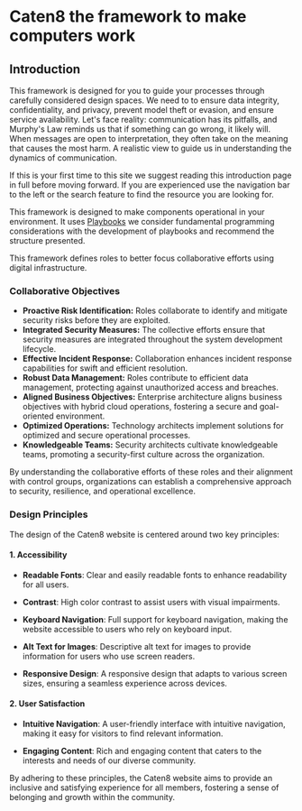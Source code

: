 # Caten8 the framework to make computers work

## Introduction

This framework is designed for you to guide your processes through carefully considered design spaces. 
We need to to ensure data integrity, confidentiality, and privacy, prevent model theft or evasion, and ensure service availability.
Let's face reality: communication has its pitfalls, and Murphy's Law reminds us that if something can go wrong, it likely will. When messages are open to interpretation, they often take on the meaning that causes the most harm. A realistic view to guide us in understanding the dynamics of communication.

If this is your first time to this site we suggest reading this introduction page in full before moving forward. 
If you are experienced use the navigation bar to the left or the search feature to find the resource you are looking for. 

This framework is designed to make components operational in your environment. 
It uses [Playbooks](./Diagrams/Playbook/Diagram.md)
we consider fundamental programming considerations with the development of playbooks and recommend the structure presented.

This framework defines roles to better focus collaborative efforts using digital infrastructure. 

### Collaborative Objectives

- **Proactive Risk Identification:** Roles collaborate to identify and mitigate security risks before they are exploited.
- **Integrated Security Measures:** The collective efforts ensure that security measures are integrated throughout the system development lifecycle.
- **Effective Incident Response:** Collaboration enhances incident response capabilities for swift and efficient resolution.
- **Robust Data Management:** Roles contribute to efficient data management, protecting against unauthorized access and breaches.
- **Aligned Business Objectives:** Enterprise architecture aligns business objectives with hybrid cloud operations, fostering a secure and goal-oriented environment.
- **Optimized Operations:** Technology architects implement solutions for optimized and secure operational processes.
- **Knowledgeable Teams:** Security architects cultivate knowledgeable teams, promoting a security-first culture across the organization.

By understanding the collaborative efforts of these roles and their alignment with control groups, organizations can establish a comprehensive approach to security, resilience, and operational excellence.



###  Design Principles

The design of the Caten8 website is centered around two key principles:

#### 1. Accessibility

- **Readable Fonts**: Clear and easily readable fonts to enhance readability for all users.
  
- **Contrast**: High color contrast to assist users with visual impairments.

- **Keyboard Navigation**: Full support for keyboard navigation, making the website accessible to users who rely on keyboard input.

- **Alt Text for Images**: Descriptive alt text for images to provide information for users who use screen readers.

- **Responsive Design**: A responsive design that adapts to various screen sizes, ensuring a seamless experience across devices.

#### 2. User Satisfaction

- **Intuitive Navigation**: A user-friendly interface with intuitive navigation, making it easy for visitors to find relevant information.

- **Engaging Content**: Rich and engaging content that caters to the interests and needs of our diverse community.


By adhering to these principles, the Caten8 website aims to provide an inclusive and satisfying experience for all members, fostering a sense of belonging and growth within the community.

